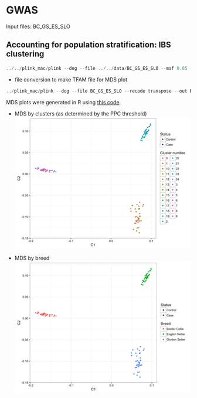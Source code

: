 # GWAS
Input files: BC_GS_ES_SLO

## Accounting for population stratification: IBS clustering
```javascript
../../plink_mac/plink --dog --file ../../data/BC_GS_ES_SLO --maf 0.05 --mind 0.05 --geno 0.05 --ci 0.95 --hwe 0.0001 --cluster --mds-plot 4 --cc --ppc 0.05 --out BC_GS_ES_SLOclust
```
*  file conversion to make TFAM file for MDS plot
```javascript
../plink_mac/plink --dog --file BC_GS_ES_SLO --recode transpose --out BC_GS_ES_SLO
```

MDS plots were generated in R using [this code](BC_GS_ES_SLO_mds.R).

* MDS by clusters (as determined by the PPC threshold)
![mds](BC_GS_ES_SLO_mds_cluster.jpeg)

* MDS by breed
![mds](BC_GS_ES_SLO_mds_breed.jpeg)

